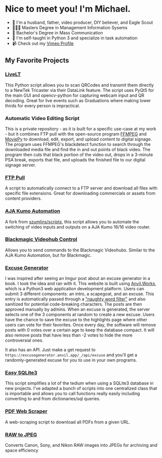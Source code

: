 # Nice to meet you! I'm Michael.
- 👋 I'm a husband, father, video producer, DIY believer, and Eagle Scout
- 👨🏻‍🎓 Masters Degree in Management Information Sysems
- 🎥 Bachelor's Degree in Mass Communication
- 🐍 I'm self-taught in Python 3 and specialize in task automation
- 📹 Check out my [Vimeo Profile](https://vimeo.com/migillett)

## My Favorite Projects

### [LiveLT](https://github.com/migillett/LiveLT)
This Python script allows you to scan QRCodes and transmit them directly to a NewTek Tricaster via their DataLink feature. The script uses PyQt5 for the main GUI and opencv-python for capturing webcam input and QR decoding. Great for live events such as Graduations where making lower thirds for every person is impractical.

### Automatic Video Editing Script
This is a private repository - as it is built for a specific use-case at my work - but it combines FTP pull with the open-source program [FFMPEG](https://ffmpeg.org/) and [MoviePy](https://pypi.org/project/moviepy/) to download, edit, export, and upload content to digital signage. The program uses FFMPEG's blackdetect function to search through the downloaded media file and find the in and out points of black video. The program then cuts that black portion of the video out, drops in a 3-minute PSA break, exports that file, and uploads the finished file to our digital signage server.

### [FTP Pull](https://github.com/migillett/FTP_Pull)
A script to automatically connect to a FTP server and download all files with specific file extensions. Great for downloading commercials or assets from content providers.

### [AJA Kumo Automation](https://github.com/migillett/AJA-Kumo-Automation)
A fork from [szumlins/scripts](https://github.com/szumlins/Scripts), this script allows you to automate the switching of video inputs and outputs on a AJA Kumo 16/16 video router.

### [Blackmagic Videohub Control](https://github.com/migillett/Blackmagic-Videohub-Control)
Allows you to send commands to the Blackmagic Videohubs. Similar to the AJA Kumo Automation, but for Blackmagic.

### [Excuse Generator](https://excusegenerator.anvil.app/)
I was inspired after seeing an Imgur post about an excuse generator in a book. I took the idea and ran with it. This website is built using [Anvil.Works](https://anvil.works), which is a Python3 web application development platform. Users can submit 3 different components: an intro, a scapegoat, and an excuse. This entry is automatically passed through a ["naughty word filter"](https://github.com/LDNOOBW/List-of-Dirty-Naughty-Obscene-and-Otherwise-Bad-Words/blob/master/en) and also sanitized for potential code-breaking characters. The posts are then approved manually by admins. When an excuse is generated, the server selects one of the 3 components at random to create a new excuse. Users have the chance to save the excuse to the highlights page where other users can vote for their favorites. Once every day, the software will remove posts with 0 votes over a certain age to keep the database compact. It will also remove posts that have less than -2 votes to hide the more controversial ones.

It also has an API. Just make a get request to `https://excusegenerator.anvil.app/_/api/excuse` and you'll get a randomly-generated excuse for you to use in your own programs.

### [Easy SQLite3](https://github.com/migillett/Easy_SQLite3)
This script simplifies a lot of the tedium when using a SQLite3 database in new projects. I've adapted a bunch of scripts into one centralized class that is importable and allows you to call functions really easily including converting to and from dictionaries/sql queries.

### [PDF Web Scraper](https://github.com/migillett/PDF-Downloader)
A web-scraping script to download all PDFs from a given URL.

### [RAW to JPEG](https://github.com/migillett/RAW-to-JPEG)
Converts Canon, Sony, and Nikon RAW images into JPEGs for archiving and space efficiency
